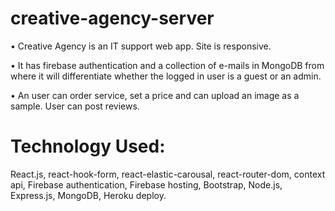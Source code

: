 # creative-agency-server


• Creative Agency is an IT support web app. Site is responsive.

• It has firebase authentication and a collection of e-mails in MongoDB from where it will
differentiate whether the logged in user is a guest or an admin.

• An user can order service, set a price and can upload an image as a sample. User can post reviews.

# Technology Used:

React.js, react-hook-form, react-elastic-carousal, react-router-dom,
context api, Firebase authentication, Firebase hosting, Bootstrap, Node.js, Express.js,
MongoDB, Heroku deploy.
